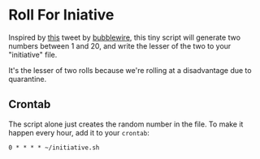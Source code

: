 # Roll For Iniative
Inspired by [this](https://twitter.com/bubblewire/status/1261316606900068352) tweet by [bubblewire](https://twitter.com/bubblewire),
this tiny script will generate two numbers between 1 and 20, and write the lesser of the two to your "initiative" file.

It's the lesser of two rolls because we're rolling at a disadvantage due to quarantine.

## Crontab
The script alone just creates the random number in the file. To make it happen every hour, add it to your `crontab`:
```
0 * * * * ~/initiative.sh
```
